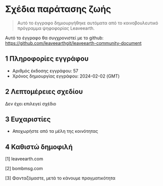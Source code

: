 # Σχέδια παράτασης ζωής

>Αυτό το έγγραφο δημιουργήθηκε αυτόματα από το κοινοβουλευτικό πρόγραμμα ψηφοφορίας Leaveearth.

Αυτό το έγγραφο θα συγχρονιστεί με το github: https://github.com/leaveearthgit/leaveearth-community-document

## 1 Πληροφορίες εγγράφου

- Αριθμός έκδοσης εγγράφου: 57
- Χρόνος δημιουργίας εγγράφου: 2024-02-02 (GMT)

## 2 Λεπτομέρειες σχεδίου

Δεν έχει επιλεγεί σχέδιο

## 3 Ευχαριστίες
* Αποχωρήστε από τα μέλη της κοινότητας

## 4 Καθιστώ δημοφιλή
[1] leaveearth.com

[2] bombmsg.com

[3] Φανταζόμαστε, μετά το κάνουμε πραγματικότητα